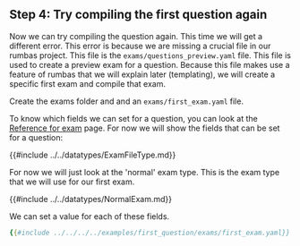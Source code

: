 ## Step 4: Try compiling the first question again

Now we can try compiling the question again. This time we will get a different error. This error is because we are missing a crucial file in our rumbas project. This file is the `exams/questions_preview.yaml` file. This file is used to create a preview exam for a question. Because this file makes use a feature of rumbas that we will explain later (templating), we will create a specific first exam and compile that exam.

Create the exams folder and and an `exams/first_exam.yaml` file.

To know which fields we can set for a question, you can look at the [Reference for exam](./datatypes/complete_exam.md) page. For now we will show the fields that can be set for a question:

{{#include ../../datatypes/ExamFileType.md}}

For now we will just look at the 'normal' exam type. This is the exam type that we will use for our first exam.

{{#include ../../datatypes/NormalExam.md}}

We can set a value for each of these fields.

```yaml
{{#include ../../../../examples/first_question/exams/first_exam.yaml}}
``` 
